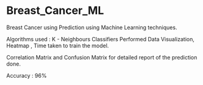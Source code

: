 # Breast_Cancer_ML

Breast Cancer using Prediction using Machine Learning techniques.

Algorithms used : K - Neighbours Classifiers
Performed Data Visualization, Heatmap , Time taken to train the model.

Correlation Matrix and Confusion Matrix for detailed report of the prediction done.

Accuracy : 96%
